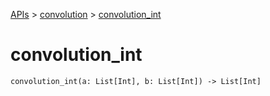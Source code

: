 [APIs](../index.md) > [convolution](./index.md) > [convolution_int]()

# convolution_int

```
convolution_int(a: List[Int], b: List[Int]) -> List[Int]
```
